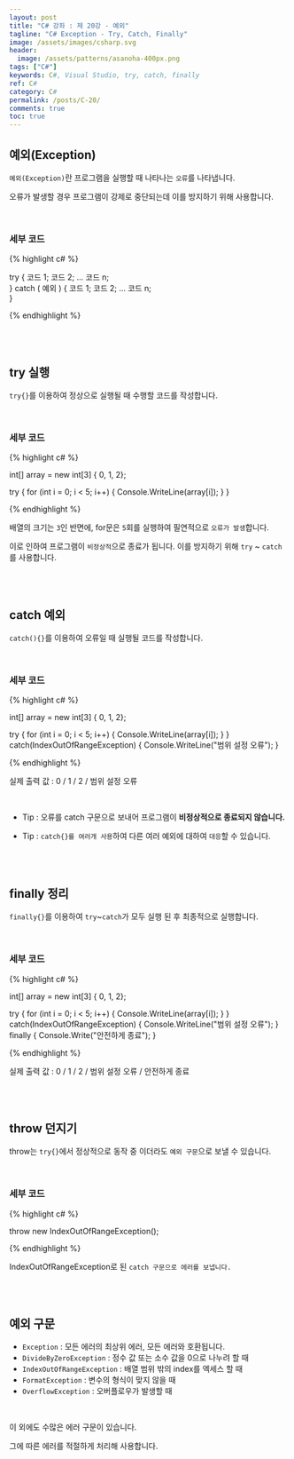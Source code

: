 ```yaml
---
layout: post
title: "C# 강좌 : 제 20강 - 예외"
tagline: "C# Exception - Try, Catch, Finally"
image: /assets/images/csharp.svg
header:
  image: /assets/patterns/asanoha-400px.png
tags: ["C#"]
keywords: C#, Visual Studio, try, catch, finally
ref: C#
category: C#
permalink: /posts/C-20/
comments: true
toc: true
---
```


## 예외(Exception)

`예외(Exception)`란 프로그램을 실행할 때 나타나는 `오류`를 나타냅니다.

오류가 발생할 경우 프로그램이 강제로 중단되는데 이를 방지하기 위해 사용합니다. 

<br>

### 세부 코드

{% highlight c# %}

try
{
    코드 1;
    코드 2;
    ...
    코드 n;   
}
catch ( 예외 )
{
    코드 1;
    코드 2;
    ...
    코드 n;   
}

{% endhighlight %}  

<br>
<br>

## try 실행 ##

`try{}`를 이용하여 정상으로 실행될 때 수행할 코드를 작성합니다.

<br>

### 세부 코드

{% highlight c# %}

int[] array = new int[3] { 0, 1, 2};

try
{
    for (int i = 0; i < 5; i++)
    {
        Console.WriteLine(array[i]);
    }
}

{% endhighlight %}  

배열의 크기는 `3`인 반면에, for문은 `5`회를 실행하여 필연적으로 `오류가 발생`합니다.

이로 인하여 프로그램이 `비정상적`으로 종료가 됩니다. 이를 방지하기 위해 `try` ~ `catch`를 사용합니다.

<br>
<br>

## catch 예외 ##

`catch(){}`를 이용하여 오류일 때 실행될 코드를 작성합니다.

<br>

### 세부 코드

{% highlight c# %}

int[] array = new int[3] { 0, 1, 2};

try
{
    for (int i = 0; i < 5; i++)
    {
        Console.WriteLine(array[i]);
    }
}
catch(IndexOutOfRangeException)
{
    Console.WriteLine("범위 설정 오류");
}

{% endhighlight %}  

실제 출력 값 : 0 / 1 / 2 / 범위 설정 오류

<br>

- Tip : 오류를 catch 구문으로 보내어 프로그램이 **비정상적으로 종료되지 않습니다.**

- Tip : `catch{}를 여러개 사용`하여 다른 여러 예외에 대하여 `대응`할 수 있습니다.

<br>
<br>

## finally 정리 ##

`finally{}`를 이용하여 `try`~`catch`가 모두 실행 된 후 최종적으로 실행합니다.

<br>

### 세부 코드

{% highlight c# %}

int[] array = new int[3] { 0, 1, 2};

try
{
    for (int i = 0; i < 5; i++)
    {
        Console.WriteLine(array[i]);
    }
}
catch(IndexOutOfRangeException)
{
    Console.WriteLine("범위 설정 오류");
}
finally
{
    Console.Write("안전하게 종료");
}

{% endhighlight %}  

실제 출력 값 : 0 / 1 / 2 / 범위 설정 오류 / 안전하게 종료

<br>
<br>

## throw 던지기

throw는 `try{}`에서 정상적으로 동작 중 이더라도 `예외 구문`으로 보낼 수 있습니다.

<br>

### 세부 코드

{% highlight c# %}

throw new IndexOutOfRangeException();

{% endhighlight %} 

IndexOutOfRangeException로 된 `catch 구문으로 에러를 보냅니다.`

<br>
<br>

## 예외 구문

* `Exception` : 모든 에러의 최상위 에러, 모든 에러와 호환됩니다.
* `DivideByZeroException` : 정수 값 또는 소수 값을 0으로 나누려 할 때
* `IndexOutOfRangeException` : 배열 범위 밖의 index를 엑세스 할 때
* `FormatException` : 변수의 형식이 맞지 않을 때
* `OverflowException` : 오버플로우가 발생할 때

<br>

이 외에도 수많은 에러 구문이 있습니다.

그에 따른 에러를 적절하게 처리해 사용합니다.
